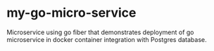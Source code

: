 # my-go-micro-service
Microservice using go fiber that demonstrates deployment of go microservice in docker container integration with Postgres database.
